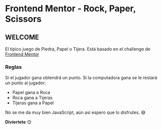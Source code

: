 # Frontend Mentor - Rock, Paper, Scissors

## WELCOME

El típico juego de Piedra, Papel o Tijera.
Está basado en el challenge de [Frontend Mentor](https://www.frontendmentor.io)


### Reglas

Si el jugador gana obtendrá un punto. Si la computadora gana se le restará un punto al jugador:
- Papel gana a Roca
- Roca gana a Tijeras
- Tijeras gana a Papel



No se me da muy bien JavaScript, aún así espero que lo disfrutes. :sweat_smile:

**Divíertete** :blush: